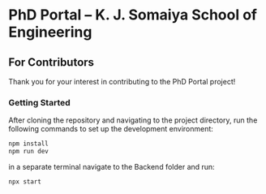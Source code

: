 # PhD Portal – K. J. Somaiya School of Engineering

## For Contributors

Thank you for your interest in contributing to the PhD Portal project!

### Getting Started

After cloning the repository and navigating to the project directory, run the following commands to set up the development environment:

```bash
npm install
npm run dev
```
in a separate terminal navigate to the Backend folder and run:

```bash
npx start
```
